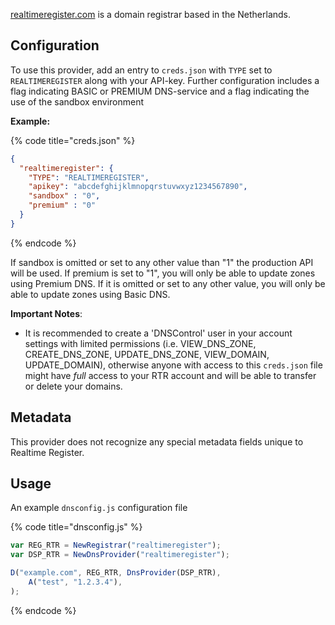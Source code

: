 [realtimeregister.com](https://realtimeregister.com) is a domain registrar based in the Netherlands.

## Configuration

To use this provider, add an entry to `creds.json` with `TYPE` set to `REALTIMEREGISTER`
along with your API-key. Further configuration includes a flag indicating BASIC or PREMIUM DNS-service and a flag
indicating the use of the sandbox environment

**Example:**

{% code title="creds.json" %}
```json
{
  "realtimeregister": {
    "TYPE": "REALTIMEREGISTER",
    "apikey": "abcdefghijklmnopqrstuvwxyz1234567890",
    "sandbox" : "0",
    "premium" : "0"
  }
}
```
{% endcode %}

If sandbox is omitted or set to any other value than "1" the production API will be used.
If premium is set to "1", you will only be able to update zones using Premium DNS. If it is omitted or set to any other value, you
will only be able to update zones using Basic DNS.

**Important Notes**:
* It is recommended to create a 'DNSControl' user in your account settings with limited permissions
(i.e. VIEW_DNS_ZONE, CREATE_DNS_ZONE, UPDATE_DNS_ZONE, VIEW_DOMAIN, UPDATE_DOMAIN), otherwise anyone with
access to this `creds.json` file might have *full* access to your RTR account and will be able to transfer or delete your domains.

## Metadata
This provider does not recognize any special metadata fields unique to Realtime Register.

## Usage
An example `dnsconfig.js` configuration file

{% code title="dnsconfig.js" %}
```javascript
var REG_RTR = NewRegistrar("realtimeregister");
var DSP_RTR = NewDnsProvider("realtimeregister");

D("example.com", REG_RTR, DnsProvider(DSP_RTR),
    A("test", "1.2.3.4"),
);
```
{% endcode %}

